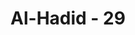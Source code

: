 ---
title: "Al-Hadid - 29"
no: 29
arabic_no: ٢٩
ayah: لِّئَلَّا يَعْلَمَ اَهْلُ الْكِتٰبِ اَلَّا يَقْدِرُوْنَ عَلٰى شَيْءٍ مِّنْ فَضْلِ اللّٰهِ وَاَنَّ الْفَضْلَ بِيَدِ اللّٰهِ يُؤْتِيْهِ مَنْ يَّشَاۤءُ ۗوَاللّٰهُ ذُو الْفَضْلِ الْعَظِيْمِ ࣖ   ۔
translation: "agar Ahli Kitab mengetahui bahwa sedikit pun mereka tidak akan mendapat karunia Allah (jika mereka tidak beriman kepada Muhammad), dan bahwa karunia itu ada di tangan Allah, Dia memberikannya kepada siapa yang Dia kehendaki. Dan Allah mempunyai karunia yang besar."
tafsir: "Pada ayat ini Allah menolak pendapat Bani Israil yang mengatakan bahwa rasul-rasul dan nabi-nabi itu hanyalah diangkat dari keturunan mereka saja. Allah mengangkat Nabi Muhammad saw bukan dari keturunan Bani Israil, agar mereka mengetahui bahwa hanya Dia yang menentukan segala sesuatu dan yang akan memperoleh pahala dua kali lipat itu hanyalah ahli kitab yang beriman kepada Muhammad saw saja, jika mereka tidak beriman kepada Nabi Muhammad saw mereka tidak akan mendapat pahala sedikit pun. Pada akhir ayat ini Allah menerangkan bahwa Dia mempunyai karunia yang tidak terhingga banyaknya, yang akan dianugerahkan kepada orang-orang yang dikehendaki-Nya."
---